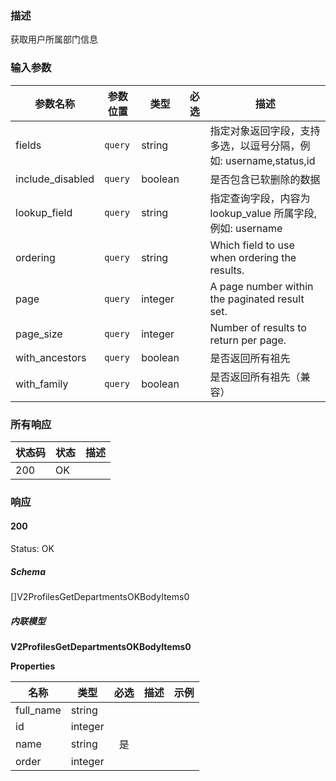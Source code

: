 ### 描述

获取用户所属部门信息

### 输入参数

| 参数名称 | 参数位置 | 类型 | 必选 | 描述 |
|------|--------|------| :------: |-------------|
| fields | `query` | string |  | 指定对象返回字段，支持多选，以逗号分隔，例如: username,status,id |
| include_disabled | `query` | boolean |  | 是否包含已软删除的数据 |
| lookup_field | `query` | string |  | 指定查询字段，内容为 lookup_value 所属字段, 例如: username |
| ordering | `query` | string |  | Which field to use when ordering the results. |
| page | `query` | integer |  | A page number within the paginated result set. |
| page_size | `query` | integer |  | Number of results to return per page. |
| with_ancestors | `query` | boolean |  | 是否返回所有祖先 |
| with_family | `query` | boolean |  | 是否返回所有祖先（兼容） |

### 所有响应
| 状态码 | 状态 | 描述 |
|------|--------|-------------|
| 200 | OK |  |

### 响应

#### 200
Status: OK

##### Schema

[]V2ProfilesGetDepartmentsOKBodyItems0

##### 内联模型

**V2ProfilesGetDepartmentsOKBodyItems0**



**Properties**

| 名称 | 类型 | 必选 | 描述 | 示例 |
|------|------|:--------:|-------------|---------|
| full_name | string|  |  |  |
| id | integer|  |  |  |
| name | string| 是 |  |  |
| order | integer|  |  |  |